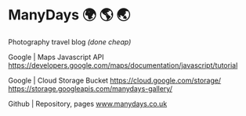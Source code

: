 # ManyDays 🌍 🌎 🌏

Photography travel blog _(done cheap)_

Google | Maps Javascript API
  https://developers.google.com/maps/documentation/javascript/tutorial
 
Google | Cloud Storage Bucket
  https://cloud.google.com/storage/
  https://storage.googleapis.com/manydays-gallery/

Github | Repository, pages
  www.manydays.co.uk  

